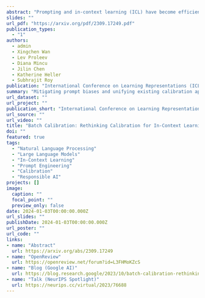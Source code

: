 ```yaml
---
abstract: "Prompting and in-context learning (ICL) have become efficient learning paradigms for large language models (LLMs). However, LLMs suffer from prompt brittleness and various bias factors in the prompt, including but not limited to the formatting, the choice verbalizers, and the ICL examples. To address this problem that results in unexpected performance degradation, calibration methods have been developed to mitigate the effects of these biases while recovering LLM performance. In this work, we first conduct a systematic analysis of the existing calibration methods, where we both provide a unified view and reveal the failure cases. Inspired by these analyses, we propose Batch Calibration (BC), a simple yet intuitive method that controls the contextual bias from the batched input, unifies various prior approaches and effectively addresses the aforementioned issues. BC is zero-shot, inference-only, and incurs negligible additional costs. In the few-shot setup, we further extend BC to allow it to learn the contextual bias from labeled data. We validate the effectiveness of BC with PaLM 2-(S, M, L) and CLIP models and demonstrate state-of-the-art performance over previous calibration baselines across more than 10 natural language understanding and image classification tasks."
slides: ""
url_pdf: "https://arxiv.org/pdf/2309.17249.pdf"
publication_types:
  - "1"
authors:
  - admin
  - Xingchen Wan
  - Lev Proleev
  - Diana Mincu
  - Jilin Chen
  - Katherine Heller
  - Subhrajit Roy
publication: "International Conference on Learning Representations (ICLR)"
summary: "Mitigating prompt biases and unifying existing calibration approaches without labeled data."
url_dataset: ""
url_project: ""
publication_short: "International Conference on Learning Representations (ICLR)"
url_source: ""
url_video: ""
title: "Batch Calibration: Rethinking Calibration for In-Context Learning and Prompt Engineering"
doi: ""
featured: true
tags: 
  - "Natural Language Processing"
  - "Large Language Models"
  - "In-Context Learning"
  - "Prompt Engineering"
  - "Calibration"
  - "Responsible AI"
projects: []
image:
  caption: ""
  focal_point: ""
  preview_only: false
date: 2024-01-03T00:00:00.000Z
url_slides: ""
publishDate: 2024-01-03T00:00:00.000Z
url_poster: ""
url_code: ""
links:
- name: "Abstract"
  url: https://arxiv.org/abs/2309.17249
- name: "OpenReview"
  url: https://openreview.net/forum?id=L3FHMoKZcS
- name: "Blog (Google AI)"
  url: https://blog.research.google/2023/10/batch-calibration-rethinking.html
- name: "Talk (NeurIPS Spotlight)"
  url: https://neurips.cc/virtual/2023/76688
---
```

